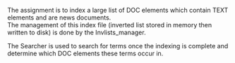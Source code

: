 The assignment is to index a large list of DOC elements which contain TEXT elements and are news documents.<br/>
The management of this index file (inverted list stored in memory then written to disk) is done by the Invlists_manager.<br/>

The Searcher is used to search for terms once the indexing is complete and determine which DOC elements these terms occur in.<br/>
